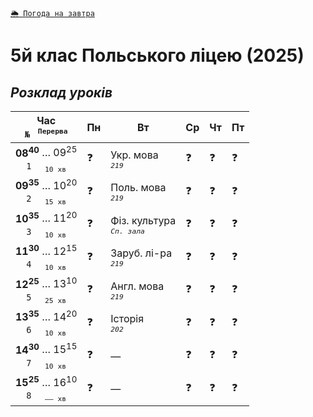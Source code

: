 [`🌦️ Погода на завтра`](https://meteofor.com.ua/weather-vinnytsia-4962/tomorrow)

# 5й клас Польського ліцею (2025)  

## *Розклад уроків*

| Час <br>`№`   <sup>`Перерва`</sup> | Пн | Вт | Ср | Чт | Пт |
|:---:|---|---|---|---|---|
| **08<sup>40</sup>** … 09<sup>25</sup> <br>`1`     <sub>`10 хв`</sub> | ❓ | Укр. мова <br>*<sup>`219`</sup>* | ❓ | ❓ | ❓ |
| **09<sup>35</sup>** … 10<sup>20</sup> <br>`2`     <sub>`15 хв`</sub> | ❓ | Поль. мова <br>*<sup>`219`</sup>* | ❓ | ❓ | ❓ |
| **10<sup>35</sup>** … 11<sup>20</sup> <br>`3`     <sub>`10 хв`</sub> | ❓ | Фіз. культура <br>*<sup>`Сп. зала`</sup>* | ❓ | ❓ | ❓ |
| **11<sup>30</sup>** … 12<sup>15</sup> <br>`4`     <sub>`10 хв`</sub> | ❓ | Заруб. лі-ра <br>*<sup>`219`</sup>* | ❓ | ❓ | ❓ |
| **12<sup>25</sup>** … 13<sup>10</sup> <br>`5`     <sub>`25 хв`</sub> | ❓ | Англ. мова <br>*<sup>`219`</sup>* | ❓ | ❓ | ❓ |
| **13<sup>35</sup>** … 14<sup>20</sup> <br>`6`     <sub>`10 хв`</sub> | ❓ | Історія <br>*<sup>`202`</sup>* | ❓ | ❓ | ❓ |
| **14<sup>30</sup>** … 15<sup>15</sup> <br>`7`     <sub>`10 хв`</sub> | ❓ | — | ❓ | ❓ | ❓ |
| **15<sup>25</sup>** … 16<sup>10</sup> <br>`8`     <sub>`—— хв`</sub> | ❓ | — | ❓ | ❓ | ❓ |
